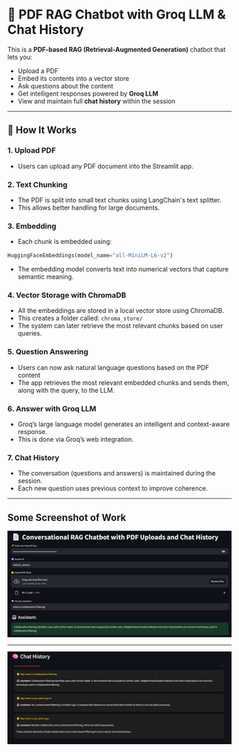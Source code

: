# 🧠 PDF RAG Chatbot with Groq LLM & Chat History

This is a **PDF-based RAG (Retrieval-Augmented Generation)** chatbot that lets you:
- Upload a PDF
- Embed its contents into a vector store
- Ask questions about the content
- Get intelligent responses powered by **Groq LLM**
- View and maintain full **chat history** within the session

---

## 🚀 How It Works

### 1. Upload PDF
- Users can upload any PDF document into the Streamlit app.

### 2. Text Chunking
- The PDF is split into small text chunks using LangChain's text splitter.
- This allows better handling for large documents.

### 3. Embedding
- Each chunk is embedded using:
```python
HuggingFaceEmbeddings(model_name="all-MiniLM-L6-v2")
```
- The embedding model converts text into numerical vectors that capture semantic meaning.

### 4. Vector Storage with ChromaDB
- All the embeddings are stored in a local vector store using ChromaDB.
- This creates a folder called: ` chroma_store/ `
- The system can later retrieve the most relevant chunks based on user queries.

### 5. Question Answering
- Users can now ask natural language questions based on the PDF content
- The app retrieves the most relevant embedded chunks and sends them, along with the query, to the LLM.

### 6. Answer with Groq LLM
- Groq’s large language model generates an intelligent and context-aware response.
- This is done via Groq’s web integration.

### 7. Chat History
- The conversation (questions and answers) is maintained during the session.
- Each new question uses previous context to improve coherence.

---

## Some Screenshot of Work

![](img-1.png)

---

![](img-2.png)
